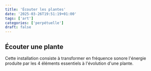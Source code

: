 ```yaml
---
title: 'Écouter les plantes'
date: '2025-03-26T19:51:19+01:00'
tags: ['art']
categories: ['perpétuelle']
draft: false
---
```


## Écouter une plante

Cette installation consiste à transformer en fréquence sonore l'énergie produite par les 4 éléments  essentiels à l'évolution d'une plante. 